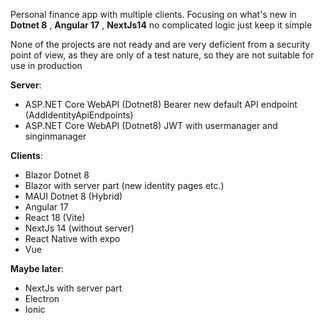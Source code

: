 Personal finance app with multiple clients.
Focusing on what's new in **Dotnet 8** , **Angular 17** , **NextJs14** no complicated logic just keep it simple

None of the projects are not ready and are very deficient from a security point of view, as they are only of a test nature, so they are not suitable for use in production

**Server**:

- ASP.NET Core WebAPI (Dotnet8) Bearer new default API endpoint (AddIdentityApiEndpoints)
- ASP.NET Core WebAPI (Dotnet8) JWT with usermanager and singinmanager

**Clients**:

- Blazor Dotnet 8
- Blazor with server part (new identity pages etc.)
- MAUI Dotnet 8 (Hybrid)
- Angular 17
- React 18 (Vite)
- NextJs 14 (without server)
- React Native with expo
- Vue

**Maybe later**:

- NextJs with server part
- Electron
- Ionic
